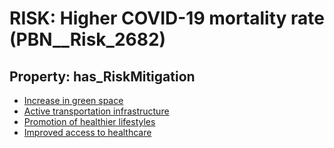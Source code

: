 # RISK: __Higher COVID-19 mortality rate__ (PBN__Risk_2682)

## Property: has_RiskMitigation

* [Increase in green space](PBN__Mitigation_676)
* [Active transportation infrastructure](PBN__Mitigation_677)
* [Promotion of healthier lifestyles](PBN__Mitigation_678)
* [Improved access to healthcare](PBN__Mitigation_679)

